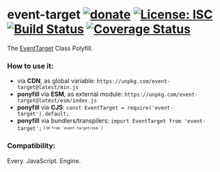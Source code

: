 event-target [![donate](https://img.shields.io/badge/$-donate-ff69b4.svg?maxAge=2592000&style=flat)](https://github.com/WebReflection/donate) [![License: ISC](https://img.shields.io/badge/License-ISC-yellow.svg)](https://opensource.org/licenses/ISC) [![Build Status](https://travis-ci.org/WebReflection/event-target.svg?branch=master)](https://travis-ci.org/WebReflection/event-target) [![Coverage Status](https://coveralls.io/repos/github/WebReflection/event-target/badge.svg?branch=master)](https://coveralls.io/github/WebReflection/event-target?branch=master)
============

The [EventTarget](https://dom.spec.whatwg.org/#interface-eventtarget) Class Polyfill.

### How to use it:

  * via **CDN**, as global variable: `https://unpkg.com/event-target@latest/min.js`
  * **ponyfill** via **ESM**, as external module: `https://unpkg.com/event-target@latest/esm/index.js`
  * **ponyfill** via **CJS**: `const EventTarget = require('event-target').default;`
  * **ponyfill** via bundlers/transpilers: `import EventTarget from 'event-target';` <sup><sub>( or `from 'event-target/esm'` )</sub></sup>

### Compatibility:

Every. JavaScript. Engine.
